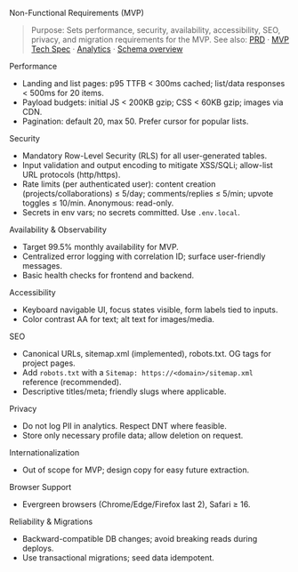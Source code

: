 Non-Functional Requirements (MVP)

> Purpose: Sets performance, security, availability, accessibility, SEO, privacy, and migration requirements for the MVP.
> See also: [PRD](../Product%20Requirement%20Document.md) · [MVP Tech Spec](MVP_TECH_SPEC.md) · [Analytics](ANALYTICS.md) · [Schema overview](../supabase/schema.md)

Performance
- Landing and list pages: p95 TTFB < 300ms cached; list/data responses < 500ms for 20 items.
- Payload budgets: initial JS < 200KB gzip; CSS < 60KB gzip; images via CDN.
- Pagination: default 20, max 50. Prefer cursor for popular lists.

Security
- Mandatory Row-Level Security (RLS) for all user-generated tables.
- Input validation and output encoding to mitigate XSS/SQLi; allow-list URL protocols (http/https).
- Rate limits (per authenticated user): content creation (projects/collaborations) ≤ 5/day; comments/replies ≤ 5/min; upvote toggles ≤ 10/min. Anonymous: read-only.
- Secrets in env vars; no secrets committed. Use `.env.local`.

Availability & Observability
- Target 99.5% monthly availability for MVP.
- Centralized error logging with correlation ID; surface user-friendly messages.
- Basic health checks for frontend and backend.

Accessibility
- Keyboard navigable UI, focus states visible, form labels tied to inputs.
- Color contrast AA for text; alt text for images/media.

SEO
- Canonical URLs, sitemap.xml (implemented), robots.txt. OG tags for project pages.
- Add `robots.txt` with a `Sitemap: https://<domain>/sitemap.xml` reference (recommended).
- Descriptive titles/meta; friendly slugs where applicable.

Privacy
- Do not log PII in analytics. Respect DNT where feasible.
- Store only necessary profile data; allow deletion on request.

Internationalization
- Out of scope for MVP; design copy for easy future extraction.

Browser Support
- Evergreen browsers (Chrome/Edge/Firefox last 2), Safari ≥ 16.

Reliability & Migrations
- Backward-compatible DB changes; avoid breaking reads during deploys.
- Use transactional migrations; seed data idempotent.

